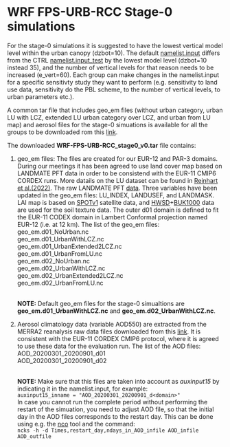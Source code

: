 # WRF FPS-URB-RCC Stage-0 simulations

For the stage-0 simulations it is suggested to have the lowest vertical model level within the urban canopy (dzbot=10). The default [namelist.input](https://github.com/FPS-URB-RCC/WRFcoordination/blob/main/namelist.input) differs from the CTRL [namelist.input_test](https://github.com/FPS-URB-RCC/WRFcoordination/blob/main/namelist.input_test) by the lowest model level (dzbot=10 instead 35), and the number of vertical levels for that reason needs to be increased (e_vert=60). Each group can make changes in the namelist.input for a specific sensitivty study they want to perform (e.g. sensitivity to land use data, sensitivity do the PBL scheme, to the number of vertical levels, to urban parameters etc.). 

A common tar file that includes geo_em files (without urban category, urban LU with LCZ, extended LU urban category over LCZ, and urban from LU map) and aerosol files for the stage-0 simuations is available for all the groups to be downloaded rom this [link](https://meteo.unican.es/work/josipa/WRF-FPS-URB-RCC/WRF-FPS-URB-RCC_stage0_v0.tar). 

The downloaded **WRF-FPS-URB-RCC_stage0_v0.tar** file contains:
1. geo_em files: The files are created for our EUR-12 and PAR-3 domains. During our meetings it has been agreed to use land cover map based on LANDMATE PFT data in order to be consistend with the EUR-11 CMIP6 CORDEX runs. More datails on the LU dataset can be found in [Reinhart et al.(2022)](https://doi.org/10.5194/essd-14-1735-2022). 
The raw LANDMATE PFT [data](https://www.wdc-climate.de/ui/entry?acronym=LM_PFT_LandCov_EUR2015_v1.0). Three variables have been updated in the geo_em files: LU_INDEX, LANDUSEF, and LANDMASK. 
LAI map is based on [SPOTv1](https://cds.climate.copernicus.eu/cdsapp#!/dataset/satellite-lai-fapar?tab=form) satellite data, and [HWSD](https://www.wdc-climate.de/ui/entry?acronym=WRF_NOAH_HWSD_world_TOP_ST_v121)+[BUK1000](https://www.wdc-climate.de/ui/entry?acronym=WRF_NOAH_BUK_Ger_top_SOILTYP) data are used for the soil texture data. The outer d01 domain is defined to fit the EUR-11 CODEX domain in Lambert Conformal projection named EUR-12 (i.e. at 12 km). 
The list of the geo_em files:
	<br /> geo_em.d01_NoUrban.nc
	<br /> geo_em.d01_UrbanWithLCZ.nc
	<br /> geo_em.d01_UrbanExtended2LCZ.nc
	<br /> geo_em.d01_UrbanFromLU.nc
	<br /> geo_em.d02_NoUrban.nc
	<br /> geo_em.d02_UrbanWithLCZ.nc
	<br /> geo_em.d02_UrbanExtended2LCZ.nc
	<br /> geo_em.d02_UrbanFromLU.nc


	<br /> **NOTE:** Default geo_em files for the stage-0 simualtions are **geo_em.d01_UrbanWithLCZ.nc** and **geo_em.d02_UrbanWithLCZ.nc**.

2. Aerosol climatology data (variable AOD550) are extracted from the MERRA2 reanalysis raw data files downloaded from this [link](https://b2share.fz-juelich.de/records/?community=a140d3f3-0117-4665-9945-4c7fcb9afb51&sort=mostrecent&page=1&size=10). It is consistent with the EUR-11 CORDEX CMIP6 protocol, where it is agreed to use these data for the evaluation run.
The list of the AOD files:
	<br /> AOD_20200301_20200901_d01
	<br /> AOD_20200301_20200901_d02


	<br /> **NOTE:** Make sure that this files are taken into account as *auxinput15* by indicating it in the namelist.input, for example:
	<br /> `auxinput15_inname = "AOD_20200301_20200901_d<domain>"`
	<br /> In case you cannot run the complete period without performing the restart of the simuation, you need to adjust AOD file, so that the initial day in the AOD files corresponds to the restart day. This can be 	done using e.g. the [nco](http://research.jisao.washington.edu/data_sets/nco/) tool and the command:
	<br /> `ncks -h -d Times,restart_day,ndays_in_AOD_infile AOD_infile AOD_outfile`

